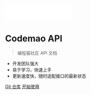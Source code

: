 ![logo](/static/bcm_logo.png)

# Codemao API

> 编程猫社区 API 文档

- 开发团队强大
- 易于学习，快速上手
- 更新速度快，随时适配接口的最新状态

[Git 仓库](https://jddbjd.coding.net/public/codemao/Codemao_API/git/files)
[开始使用](#main)
